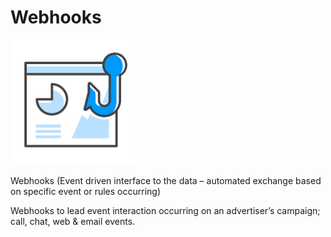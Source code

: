 # Webhooks

<img alt='Webhook' src='/images/webhook_icon.png' height=200 width=200 />

Webhooks (Event driven interface to the data – automated exchange based on specific event or rules occurring)

Webhooks to lead event interaction occurring on an advertiser’s campaign; call, chat, web & email events.
